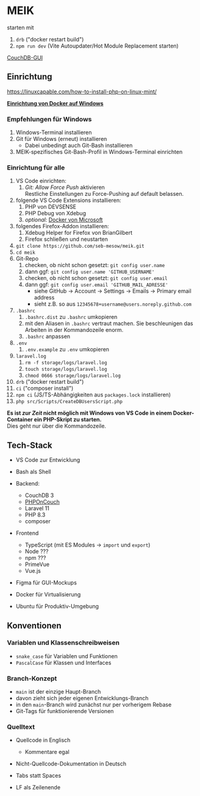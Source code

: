 # MEIK

starten mit
  1. `drb` ("docker restart build")
  2. `npm run dev` (Vite Autoupdater/Hot Module Replacement starten)

[CouchDB-GUI](http://localhost:5984/_utils)

## Einrichtung

https://linuxcapable.com/how-to-install-php-on-linux-mint/

**[Einrichtung von Docker auf Windows](doc/docker_einrichtung)**

### Empfehlungen für Windows
1. Windows-Terminal installieren
2. Git für Windows (erneut) installieren
   - Dabei unbedingt auch Git-Bash installieren
3. MEIK-spezifisches Git-Bash-Profil in Windows-Terminal einrichten

### Einrichtung für alle
1. VS Code einrichten:
   1. _Git: Allow Force Push_ aktivieren<br>
      Restliche Einstellungen zu Force-Pushing auf default belassen.
2. folgende VS Code Extensions installieren:
   1. PHP von DEVSENSE
   2. PHP Debug von Xdebug
   3. _optional:_ [Docker von Microsoft](https://code.visualstudio.com/docs/containers/overview)
3. folgendes Firefox-Addon installieren:
   1. Xdebug Helper for Firefox von BrianGilbert
   2. Firefox schließen und neustarten
4. `git clone https://github.com/seb-mesow/meik.git`
5. `cd meik`
6. Git-Repo
   1. checken, ob nicht schon gesetzt: `git config user.name`
   2. dann ggf: `git config user.name 'GITHUB_USERNAME'`
   3. checken, ob nicht schon gesetzt: `git config user.email`
   4. dann ggf: `git config user.email 'GITHUB_MAIL_ADRESSE'`
      - siehe GitHub -> Account -> Settings -> Emails -> Primary email address
      - sieht z.B. so aus `12345678+username@users.noreply.github.com` 
7. `.bashrc`
   1. `.bashrc.dist` zu `.bashrc` umkopieren
   2. mit den Aliasen in `.bashrc` vertraut machen. Sie beschleunigen das Arbeiten in der Kommandozeile enorm.
   3. `.bashrc` anpassen
8. `.env`
   1. `.env.example` zu `.env` umkopieren
9. `laravel.log`
   1. `rm -f storage/logs/laravel.log`
   2. `touch storage/logs/laravel.log`
   3. `chmod 0666 storage/logs/laravel.log`
10. `drb` ("docker restart build")
11. `ci` ("composer install")
12. `npm ci` (JS/TS-Abhängigkeiten aus `packages.lock` installieren)
13. `php src/Scripts/CreateDBUsersScript.php`

**Es ist _zur Zeit_ nicht möglich mit Windows von VS Code in einem Docker-Container ein PHP-Skript zu starten.**<br>Dies geht nur über die Kommandozeile.

## Tech-Stack
- VS Code zur Entwicklung
- Bash als Shell
- Backend:
  - CouchDB 3
  - [PHPOnCouch](https://php-on-couch.readthedocs.io)
  - Laravel 11
  - PHP 8.3
  - composer
- Frontend
  - TypeScript (mit ES Modules -> `import` und `export`)
  - Node ???
  - npm ???
  - PrimeVue
  - Vue.js

- Figma für GUI-Mockups

- Docker für Virtualisierung

- Ubuntu für Produktiv-Umgebung

## Konventionen

### Variablen und Klassenschreibweisen
- `snake_case` für Variablen und Funktionen
- `PascalCase` für Klassen und Interfaces

### Branch-Konzept
- `main` ist der einzige Haupt-Branch
- davon zieht sich jeder eigenen Entwicklungs-Branch
- in den `main`-Branch wird zunächst nur per vorherigem Rebase
- Git-Tags für funktionierende Versionen

### Quelltext

- Quellcode in Englisch
  - Kommentare egal

- Nicht-Quellcode-Dokumentation in Deutsch

- Tabs statt Spaces
- LF als Zeilenende
